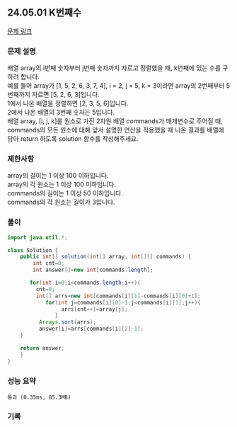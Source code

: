 ## 24.05.01 K번째수
[문제 링크](https://school.programmers.co.kr/learn/courses/30/lessons/42748)

### 문제 설명
배열 array의 i번째 숫자부터 j번째 숫자까지 자르고 정렬했을 때, k번째에 있는 수를 구하려 합니다.  
예를 들어 array가 [1, 5, 2, 6, 3, 7, 4], i = 2, j = 5, k = 3이라면
array의 2번째부터 5번째까지 자르면 [5, 2, 6, 3]입니다.  
1에서 나온 배열을 정렬하면 [2, 3, 5, 6]입니다.  
2에서 나온 배열의 3번째 숫자는 5입니다.  
배열 array, [i, j, k]를 원소로 가진 2차원 배열 commands가 매개변수로 주어질 때, commands의 모든 원소에 대해 앞서 설명한 연산을 적용했을 때 나온 결과를 배열에 담아 return 하도록 solution 함수를 작성해주세요.  

### 제한사항
array의 길이는 1 이상 100 이하입니다.  
array의 각 원소는 1 이상 100 이하입니다.  
commands의 길이는 1 이상 50 이하입니다.  
commands의 각 원소는 길이가 3입니다.  

### 풀이

```java
import java.util.*;

class Solution {
    public int[] solution(int[] array, int[][] commands) {
        int cnt=0;
        int answer[]=new int[commands.length];

       for(int i=0;i<commands.length;i++){
         cnt=0;
         int[] arrs=new int[commands[i][1]-commands[i][0]+1];
            for(int j=commands[i][0]-1;j<commands[i][1];j++){
                 arrs[cnt++]=array[j];
               }
          Arrays.sort(arrs);
          answer[i]=arrs[commands[i][2]-1];
    }

    return answer;
    }
}
```

### 성능 요약
	통과 (0.35ms, 85.3MB)

### 기록
